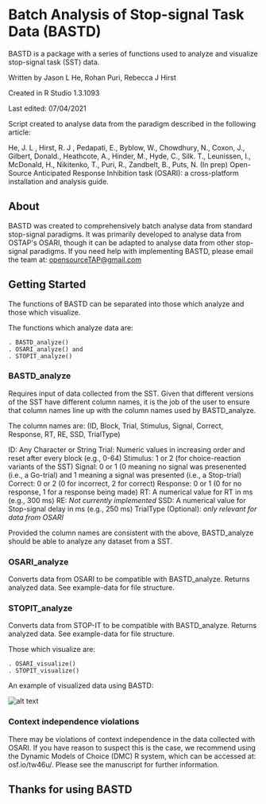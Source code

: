 # Batch Analysis of Stop-signal Task Data (BASTD)
BASTD is a package with a series of functions used to analyze and visualize stop-signal task (SST) data.

Written by Jason L He, Rohan Puri, Rebecca J Hirst

Created in R Studio 1.3.1093

Last edited: 07/04/2021

Script created to analyse data from the paradigm described in the following article:

He, J. L , Hirst, R. J , Pedapati, E., Byblow, W., Chowdhury, N., Coxon, J., Gilbert, Donald., Heathcote, A., Hinder, M., Hyde, C., Silk. T., Leunissen, I., McDonald, H., Nikitenko, T., Puri, R., Zandbelt, B., Puts, N. (In prep) Open-Source Anticipated Response Inhibition task (OSARI): a cross-platform installation and analysis guide. 


## About
BASTD was created to comprehensively batch analyse data from standard stop-signal paradigms. It was primarily developed to analyse data from OSTAP's OSARI, though it can be adapted to analyse data from other stop-signal paradigms. If you need help with implementing BASTD, please email the team at: opensourceTAP@gmail.com

## Getting Started
The functions of BASTD can be separated into those which analyze and those which visualize.

The functions which analyze data are: 

    . BASTD_analyze()
    . OSARI_analyze() and
    . STOPIT_analyze()

### BASTD_analyze 

Requires input of data collected from the SST. Given that different versions of the SST have different column names, it is the job of the user to ensure that column names line up with the column names used by BASTD_analyze. 

The column names are: (ID, Block, Trial, Stimulus, Signal, Correct, Response, RT, RE, SSD, TrialType)

ID: Any Character or String
Trial: Numeric values in increasing order and reset after every block (e.g., 0-64)
Stimulus: 1 or 2 (for choice-reaction variants of the SST)
Signal: 0 or 1 (0 meaning no signal was presenented (i.e., a Go-trial) and 1 meaning a signal was presented (i.e., a Stop-trial)
Correct: 0 or 2 (0 for incorrect, 2 for correct) 
Response: 0 or 1 (0 for no response, 1 for a response being made)
RT: A numerical value for RT in ms (e.g., 300 ms)
RE: *Not currently implemented*
SSD: A numerical value for Stop-signal delay in ms (e.g., 250 ms)
TrialType (Optional): *only relevant for data from OSARI*

Provided the column names are consistent with the above, BASTD_analyze should be able to analyze any dataset from a SST. 

### OSARI_analyze 
Converts data from OSARI to be compatible with BASTD_analyze. Returns analyzed data. See example-data for file structure.

### STOPIT_analyze
Converts data from STOP-IT to be compatible with BASTD_analyze. Returns analyzed data. See example-data for file structure.

Those which visualize are: 

    . OSARI_visualize()
    . STOPIT_visualize()
    
An example of visualized data using BASTD:

![alt text](https://i.imgur.com/TRXcCYx.jpg)

### Context independence violations

There may be violations of context independence in the data collected with OSARI. If you have reason to suspect this is the case, we recommend using the Dynamic Models of Choice (DMC) R system, which can be accessed at: osf.io/tw46u/. Please see the manuscript for further information. 

## Thanks for using BASTD
